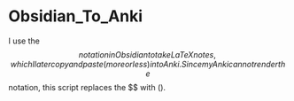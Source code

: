 # Obsidian_To_Anki
I use the $$ notation in Obsidian to take LaTeX notes, which I later copy and paste (more or less) into Anki. Since my Anki cannot render the $$ notation, this script replaces the $$ with \(\).
